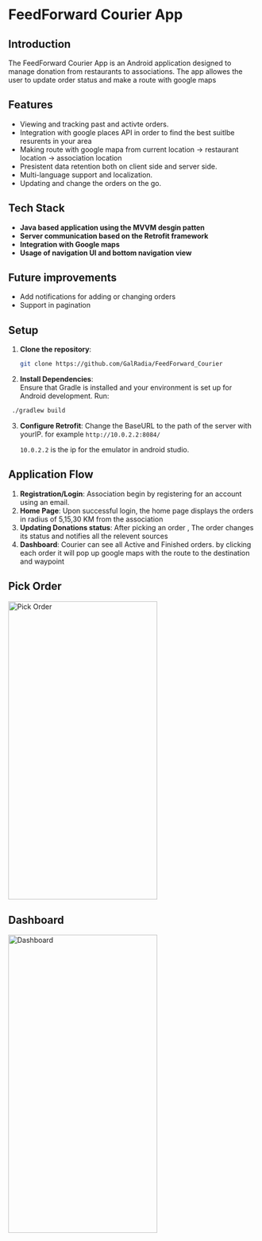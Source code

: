 

# FeedForward Courier App

## Introduction

The FeedForward Courier App is an Android application designed to manage donation from restaurants to associations.
The app allowes the user to update order status and make a route with google maps

## Features
- Viewing and tracking past and activte orders.
- Integration with google places API in order to find the best suitlbe resurents in your area
- Making route with google mapa from current location -> restaurant location -> association location
-  Presistent data retention both on client side and server side.
- Multi-language support and localization.
- Updating and change the orders on the go.

## Tech Stack
-   **Java based application using the MVVM desgin patten**
-   **Server communication based on the Retrofit framework**
-   **Integration with Google maps**
-   **Usage of navigation UI and bottom navigation view**

## Future improvements
-   Add notifications for adding or changing orders
-  Support in pagination
## Setup

1.  **Clone the repository**:
    ```bash
    git clone https://github.com/GalRadia/FeedForward_Courier
    ```
    
2.  **Install Dependencies**:  
    Ensure that Gradle is installed and your environment is set up for Android development. Run:
```bash
 ./gradlew build
 ```
3. **Configure Retrofit**:
    Change the BaseURL to the path of the server with yourIP.
    for example ```http://10.0.2.2:8084/```
   
    ```10.0.2.2``` is the ip for the emulator in android studio.

## Application Flow
1.  **Registration/Login**: Association begin by registering for an account using an email.
2.  **Home Page**: Upon successful login, the home page displays the orders in radius of 5,15,30 KM from the association
3.  **Updating Donations status**: After picking an order , The order changes its status and notifies all the relevent sources
4.  **Dashboard**: Courier can see all Active and Finished orders. by clicking each order it will pop up google maps with the route to the destination and waypoint

## Pick Order
<img src="https://github.com/user-attachments/assets/7d7672d2-3937-4dc4-b8a7-fafe1e09ccb2" alt="Pick Order" width="300" height="600">

## Dashboard
<img src="https://github.com/user-attachments/assets/28e6bcf9-8858-41a2-b2ef-74ee9a39cfb7" alt="Dashboard" width="300" height="600">



